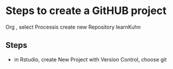 ﻿# Steps to create a GitHUB project
Org , select Processis
create new Repository learnKuhn

## Steps
* in Rstudio, create New Project with Version Control, choose git
